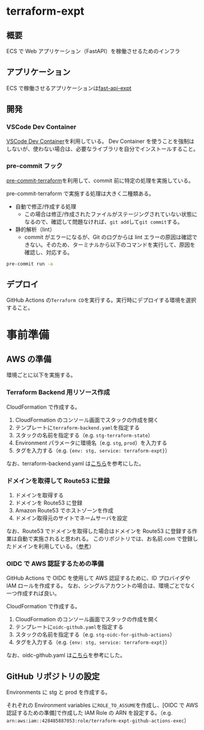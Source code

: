 # terraform-expt

## 概要

ECS で Web アプリケーション（FastAPI）を稼働させるためのインフラ

## アプリケーション

ECS で稼働させるアプリケーションは[fast-api-expt](https://github.com/uekiGityuto/fast-api-expt)

## 開発

### VSCode Dev Container

[VSCode Dev Container](https://code.visualstudio.com/docs/remote/containers)を利用している。
Dev Container を使うことを強制はしないが、使わない場合は、必要なライブラリを自分でインストールすること。

### pre-commit フック

[pre-commit-terraform](https://github.com/antonbabenko/pre-commit-terraform#terraform_docs)を利用して、commit 前に特定の処理を実施している。

pre-commit-terraform で実施する処理は大きく二種類ある。

- 自動で修正/作成する処理
  - この場合は修正/作成されたファイルがステージングされていない状態になるので、確認して問題なければ、`git add`して`git commit`する。
- 静的解析（lint）
  - commit がエラーになるが、Git のログからは lint エラーの原因は確認できない。そのため、ターミナルから以下のコマンドを実行して、原因を確認し、対応する。

```sh
pre-commit run -a
```

## デプロイ

GitHub Actions の`Terraform CD`を実行する。実行時にデプロイする環境を選択すること。

# 事前準備

## AWS の準備

環境ごとに以下を実施する。

### Terraform Backend 用リソース作成

CloudFormation で作成する。

1. CloudFormation のコンソール画面でスタックの作成を開く
1. テンプレートに`terraform-backend.yaml`を指定する
1. スタックの名前を指定する（e.g. `stg-terraform-state`）
1. Environment パラメータに環境名（e.g. `stg`, `prod`）を入力する
1. タグを入力する（e.g. `{env: stg, service: terraform-expt}`）

なお、terraform-backend.yaml は[こちら](https://dev.classmethod.jp/articles/terraform-state-backend-cfn-service-catalog/)を参考にした。

### ドメインを取得して Route53 に登録

1. ドメインを取得する
1. ドメインを Route53 に登録
1. Amazon Route53 でホストゾーンを作成
1. ドメイン取得元のサイトでネームサーバを設定

なお、Route53 でドメインを取得した場合はドメインを Route53 に登録する作業は自動で実施されると思われる。
このリポジトリでは、お名前.com で登録したドメインを利用している。（[参考](https://dev.classmethod.jp/articles/route53-domain-onamae/)）

### OIDC で AWS 認証するための準備

GitHub Actions で OIDC を使用して AWS 認証するために、ID プロバイダや IAM ロールを作成する。
なお、シングルアカウントの場合は、環境ごとでなく一つ作成すれば良い。

CloudFormation で作成する。

1. CloudFormation のコンソール画面でスタックの作成を開く
1. テンプレートに`oidc-github.yaml`を指定する
1. スタックの名前を指定する（e.g. `stg-oidc-for-github-actions`）
1. タグを入力する（e.g. `{env: stg, service: terraform-expt}`）

なお、oidc-github.yaml は[こちら](https://zenn.dev/yuta28/articles/terraform-gha#fn-146a-1)を参考にした。

## GitHub リポジトリの設定

Environments に stg と prod を作成する。

それぞれの Environment variables に`ROLE_TO_ASSUME`を作成し、[OIDC で AWS 認証するための準備]で作成した IAM Role の ARN を設定する。（e.g. `arn:aws:iam::428485887053:role/terraform-expt-github-actions-exec`）
